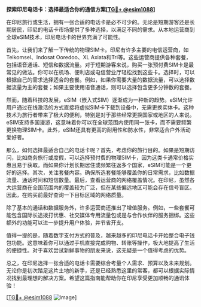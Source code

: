 **探索印尼电话卡：选择最适合你的通信方案[[TG💪+ @esim1088](https://t.me/s/esim1088)]**

在印尼旅行或生活，拥有一张合适的电话卡是必不可少的。无论是短期游客还是长期居民，印尼的电话卡市场提供了多种选择，以满足不同的需求。从本地运营商到全球eSIM技术，印尼电话卡的世界充满了可能性。

首先，让我们来了解一下传统的物理SIM卡。印尼有许多主要的电信运营商，如Telkomsel、Indosat Ooredoo、XL Axiata和Tri等。这些运营商提供各种套餐，包括语音通话、短信和数据流量。对于短期游客来说，购买一张预付费SIM卡是最常见的做法。你可以在机场、便利店或电信营业厅轻松找到这些卡。选择时，可以根据自己的需求选择适合的套餐。例如，如果你需要大量的数据流量，可以选择数据流量为主的套餐；如果主要使用语音通话，则可以选择包含更多分钟数的套餐。

然而，随着科技的发展，eSIM（嵌入式SIM）逐渐成为一种新的趋势。eSIM允许用户通过在线激活的方式直接将虚拟SIM卡下载到设备中，无需更换实体卡。这种技术为旅行者带来了极大的便利，特别是对于那些经常更换国家或地区的人来说。eSIM支持多国漫游，这意味着你可以在全球范围内使用同一张卡，而不需要频繁更换物理SIM卡。此外，eSIM还具有更高的耐用性和防水性，非常适合户外活动爱好者。

那么，如何选择最适合自己的电话卡呢？首先，考虑你的旅行目的。如果是短期访问，比如商务旅行或度假，可以选择预付费的物理SIM卡，因为这类卡通常价格实惠且易于获取。而如果你计划长期居住或频繁往返多个国家，eSIM可能是一个更好的选择。其次，关注套餐内容。确保所选套餐能够覆盖你的日常需求，比如数据流量、通话时间和短信数量。最后，查看运营商的网络覆盖情况。在印尼，虽然各大运营商在全国范围内的覆盖较为广泛，但在某些偏远地区可能会存在信号盲区。因此，在购买前最好查询一下目标区域的网络质量。

除了基本的通话和数据服务外，许多运营商还推出了增值服务。例如，一些套餐可能包含国际长途拨打优惠、社交媒体专用流量包或是与合作伙伴的服务捆绑。这些额外的功能可以进一步提升用户体验，并节省开支。

值得一提的是，随着数字支付方式的普及，越来越多的印尼电话卡开始整合电子钱包功能。这意味着你可以通过手机直接完成购物、转账等操作，极大地提高了生活的便捷性。对于喜欢尝试新鲜事物的朋友来说，这无疑是一个值得考虑的优势。

总之，在印尼选择一张合适的电话卡需要综合考量个人需求、预算以及未来规划。无论你是初次踏足这片土地的新手，还是已经熟悉这里的常客，都可以根据实际情况找到最理想的解决方案。希望这篇指南能帮助你在印尼享受更加顺畅的通讯体验！

[[TG💪+ @esim1088](https://t.me/s/esim1088) ![Image](https://i.postimg.cc/4NQfJmqS/Snipaste-2025-05-13-00-14-12.png)]